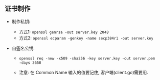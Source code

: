 ## 证书制作
* 制作私钥: 
    * 方式1: `openssl genrsa -out server.key 2048`
    * 方式2: `openssl ecparam -genkey -name secp384r1 -out server.key`

* 自签名公钥:    
    * `openssl req -new -x509 -sha256 -key server.key -out server.pem -days 3650`

    * 注意: 在 Common Name 输入的值要记住, 客户端(client.go)需要用.
